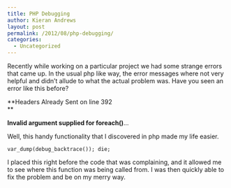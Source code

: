 ```yaml
---
title: PHP Debugging
author: Kieran Andrews
layout: post
permalink: /2012/08/php-debugging/
categories:
  - Uncategorized
---
```

Recently while working on a particular project we had some strange errors that came up. In the usual php like way, the error messages where not very helpful and didn&#8217;t allude to what the actual problem was. Have you seen an error like this before?

**Headers Already Sent on line 392  
**

**Invalid argument supplied for foreach()**&#8230;

Well, this handy functionality that I discovered in php made my life easier.

`var_dump(debug_backtrace()); die;`

I placed this right before the code that was complaining, and it allowed me to see where this function was being called from. I was then quickly able to fix the problem and be on my merry way.